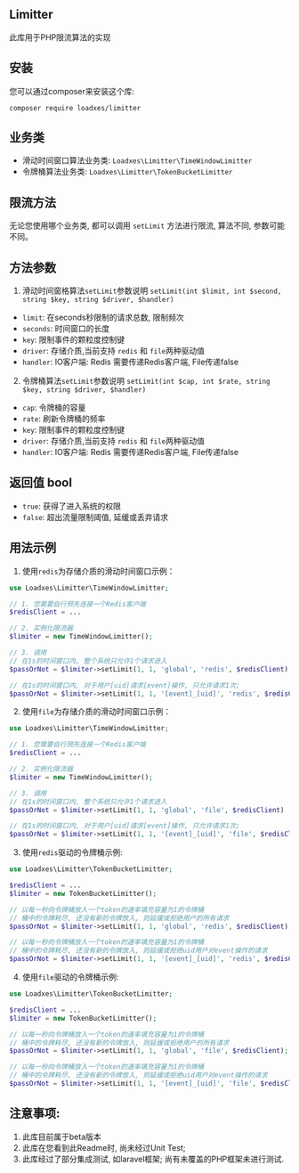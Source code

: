 ## Limitter
此库用于PHP限流算法的实现

## 安装
您可以通过composer来安装这个库:

`composer require loadxes/limitter`

## 业务类
- 滑动时间窗口算法业务类: `Loadxes\Limitter\TimeWindowLimitter`
- 令牌桶算法业务类: `Loadxes\Limitter\TokenBucketLimitter`

## 限流方法
无论您使用哪个业务类, 都可以调用 `setLimit` 方法进行限流, 算法不同, 参数可能不同。

## 方法参数
1. 滑动时间窗格算法`setLimit`参数说明
`setLimit(int $limit, int $second, string $key, string $driver, $handler)`
- `limit`: 在seconds秒限制的请求总数, 限制频次 
- `seconds`: 时间窗口的长度
- `key`: 限制事件的颗粒度控制键
- `driver`: 存储介质,当前支持 `redis` 和 `file`两种驱动值
- `handler`: IO客户端: Redis 需要传递Redis客户端, File传递false

2. 令牌桶算法`setLimit`参数说明
`setLimit(int $cap, int $rate, string $key, string $driver, $handler)`
- `cap`: 令牌桶的容量
- `rate`: 刷新令牌桶的频率
- `key`: 限制事件的颗粒度控制键
- `driver`: 存储介质,当前支持 `redis` 和 `file`两种驱动值
- `handler`: IO客户端: Redis 需要传递Redis客户端, File传递false

## 返回值 bool
- `true`: 获得了进入系统的权限
- `false`: 超出流量限制阈值, 延缓或丢弃请求

## 用法示例
1. 使用`redis`为存储介质的滑动时间窗口示例：
```php
use Loadxes\Limitter\TimeWindowLimitter;

// 1. 您需要自行预先连接一个Redis客户端
$redisClient = ...

// 2. 实例化限流器
$limiter = new TimeWindowLimitter();

// 3. 调用
// 在1s的时间窗口内, 整个系统只允许1个请求进入
$passOrNot = $limiter->setLimit(1, 1, 'global', 'redis', $redisClient)

// 在1s的时间窗口内, 对于用户[uid]请求[event]操作, 只允许请求1次;
$passOrNot = $limiter->setLimit(1, 1, '[event]_[uid]', 'redis', $redisClient)
```

2. 使用`file`为存储介质的滑动时间窗口示例：
```php
use Loadxes\Limitter\TimeWindowLimitter;

// 1. 您需要自行预先连接一个Redis客户端
$redisClient = ...

// 2. 实例化限流器
$limiter = new TimeWindowLimitter();

// 3. 调用
// 在1s的时间窗口内, 整个系统只允许1个请求进入
$passOrNot = $limiter->setLimit(1, 1, 'global', 'file', $redisClient)

// 在1s的时间窗口内, 对于用户[uid]请求[event]操作, 只允许请求1次;
$passOrNot = $limiter->setLimit(1, 1, '[event]_[uid]', 'file', $redisClient)
```

3. 使用`redis`驱动的令牌桶示例:
```php
use Loadxes\Limitter\TokenBucketLimitter;

$redisClient = ...
$limiter = new TokenBucketLimitter();

// 以每一秒向令牌桶放入一个token的速率填充容量为1的令牌桶
// 桶中的令牌耗尽, 还没有新的令牌放入, 则延缓或拒绝用户的所有请求
$passOrNot = $limiter->setLimit(1, 1, 'global', 'redis', $redisClient);

// 以每一秒向令牌桶放入一个token的速率填充容量为1的令牌桶
// 桶中的令牌耗尽, 还没有新的令牌放入, 则延缓或拒绝uid用户对event操作的请求
$passOrNot = $limiter->setLimit(1, 1, '[event]_[uid]', 'redis', $redisClient);
```

4. 使用`file`驱动的令牌桶示例:
```php
use Loadxes\Limitter\TokenBucketLimitter;

$redisClient = ...
$limiter = new TokenBucketLimitter();

// 以每一秒向令牌桶放入一个token的速率填充容量为1的令牌桶
// 桶中的令牌耗尽, 还没有新的令牌放入, 则延缓或拒绝用户的所有请求
$passOrNot = $limiter->setLimit(1, 1, 'global', 'file', $redisClient);

// 以每一秒向令牌桶放入一个token的速率填充容量为1的令牌桶
// 桶中的令牌耗尽, 还没有新的令牌放入, 则延缓或拒绝uid用户对event操作的请求
$passOrNot = $limiter->setLimit(1, 1, '[event]_[uid]', 'file', $redisClient);
```

## 注意事项: 
1. 此库目前属于beta版本
2. 此库在您看到此Readme时, 尚未经过Unit Test;
3. 此库经过了部分集成测试, 如laravel框架; 尚有未覆盖的PHP框架未进行测试.






